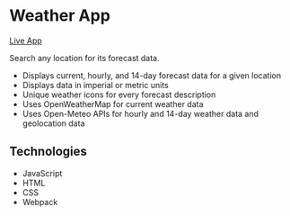 # Weather App
[Live App](https://tylertran349.github.io/weather-app/)  

Search any location for its forecast data.
- Displays current, hourly, and 14-day forecast data for a given location
- Displays data in imperial or metric units
- Unique weather icons for every forecast description
- Uses OpenWeatherMap for current weather data
- Uses Open-Meteo APIs for hourly and 14-day weather data and geolocation data
## Technologies
- JavaScript
- HTML
- CSS
- Webpack